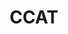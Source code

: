 ---
title: CCAT
description: catコマンドの機能拡張
background: "images/bg.jpg"
logo: "./images/ccat_icon.svg"
---